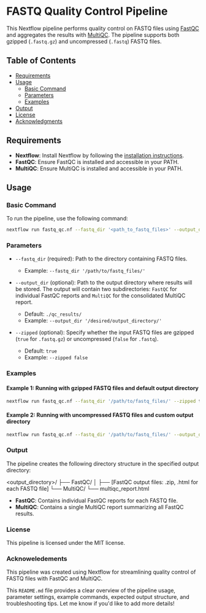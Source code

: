 # FASTQ Quality Control Pipeline

This Nextflow pipeline performs quality control on FASTQ files using [FastQC](https://www.bioinformatics.babraham.ac.uk/projects/fastqc/) and aggregates the results with [MultiQC](https://multiqc.info/). The pipeline supports both gzipped (`.fastq.gz`) and uncompressed (`.fastq`) FASTQ files.

## Table of Contents
- [Requirements](#requirements)
- [Usage](#usage)
  - [Basic Command](#basic-command)
  - [Parameters](#parameters)
  - [Examples](#examples)
- [Output](#output)
- [License](#license)
- [Acknowledgments](#acknowledgments)

## Requirements

- **Nextflow**: Install Nextflow by following the [installation instructions](https://www.nextflow.io/docs/latest/getstarted.html).
- **FastQC**: Ensure FastQC is installed and accessible in your PATH.
- **MultiQC**: Ensure MultiQC is installed and accessible in your PATH.

## Usage

### Basic Command

To run the pipeline, use the following command:
```bash
nextflow run fastq_qc.nf --fastq_dir '<path_to_fastq_files>' --output_dir '<output_directory>' --zipped <true|false>
```

### Parameters

- `--fastq_dir` (required): Path to the directory containing FASTQ files.
  - Example: `--fastq_dir '/path/to/fastq_files/'`
  
- `--output_dir` (optional): Path to the output directory where results will be stored. The output will contain two subdirectories: `FastQC` for individual FastQC reports and `MultiQC` for the consolidated MultiQC report.
  - Default: `./qc_results/`
  - Example: `--output_dir '/desired/output_directory/'`
  
- `--zipped` (optional): Specify whether the input FASTQ files are gzipped (`true` for `.fastq.gz`) or uncompressed (`false` for `.fastq`).
  - Default: `true`
  - Example: `--zipped false`
 
### Examples

#### Example 1: Running with gzipped FASTQ files and default output directory
```bash
nextflow run fastq_qc.nf --fastq_dir '/path/to/fastq_files/' --zipped true
```

#### Example 2: Running with uncompressed FASTQ files and custom output directory
```bash
nextflow run fastq_qc.nf --fastq_dir '/path/to/fastq_files/' --output_dir '/custom/output_directory/' --zipped false
```

### Output

The pipeline creates the following directory structure in the specified output directory:

<output_directory>/
├── FastQC/
│   ├── [FastQC output files: .zip, .html for each FASTQ file]
└── MultiQC/
    └── multiqc_report.html

- **FastQC**: Contains individual FastQC reports for each FASTQ file.
- **MultiQC**: Contains a single MultiQC report summarizing all FastQC results.

### License 

This pipeline is licensed under the MIT license.

### Acknoweledements

This pipeline was created using Nextflow for streamlining quality control of FASTQ files with FastQC and MultiQC. 

This `README.md` file provides a clear overview of the pipeline usage, parameter settings, example commands, expected output structure, and troubleshooting tips. Let me know if you'd like to add more details!


